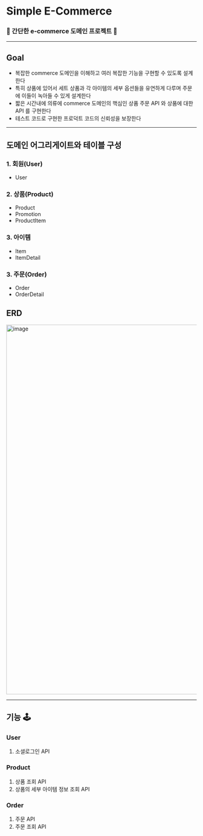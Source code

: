 # Simple E-Commerce
### 👚 간단한 e-commerce 도메인 프로젝트 👕
---
## Goal
* 복잡한 commerce 도메인을 이해하고 여러 복잡한 기능을 구현할 수 있도록 설계한다
* 특히 상품에 있어서 세트 상품과 각 아이템의 세부 옵션들을 유연하게 다루며 주문에 이들이 녹아들 수 있게 설계한다
* 짧은 시간내에 의류에 commerce 도메인의 핵심인 상품 주문 API 와 상품에 대한 API 를 구현한다
* 테스트 코드로 구현한 프로덕트 코드의 신뢰성을 보장한다

---
## 도메인 어그리게이트와 테이블 구성
### 1. 회원(User)
* User
### 2. 상품(Product)
* Product
* Promotion
* ProductItem
### 3. 아이템
* Item
* ItemDetail
### 3. 주문(Order)
* Order
* OrderDetail

## ERD
<img width="977" alt="image" src="https://github.com/EunChanNam/simple_ecommerce/assets/75837025/3cfa9805-c8c0-4a21-ba62-5768cfcd6602">

---
## 기능 🕹️
### User
1. 소셜로그인 API
### Product
1. 상품 조회 API
2. 상품의 세부 아이템 정보 조회 API
### Order
1. 주문 API
2. 주문 조회 API


